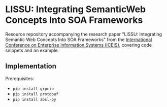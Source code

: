 # LISSU: Integrating SemanticWeb Concepts Into SOA Frameworks
Resource repository accompanying the research paper "LISSU: Integrating Semantic Web Concepts Into SOA Frameworks" from the [International Conference on Enterprise Information Systems (ICEIS)](http://www.iceis.org/), covering code snippets and an example.

## Implementation

Prerequisites:
- `pip install grpcio`
- `pip install protobuf`
- `pip install absl-py`